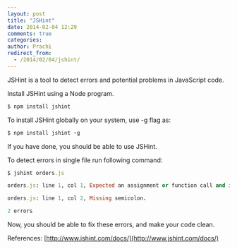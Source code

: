 ```yaml
---
layout: post
title: "JSHint"
date: 2014-02-04 12:29
comments: true
categories: 
author: Prachi
redirect_from: 
  - /2014/02/04/jshint/
---
```


JSHint is a tool to detect errors and potential problems in JavaScript code.

Install JSHint using a Node program.

```ruby
$ npm install jshint

```
To install JSHint globally on your system, use -g flag as:

```ruby
$ npm install jshint -g
```

If you have done, you should be able to use JSHint.

To detect errors in single file run following command:

``` ruby
$ jshint orders.js

orders.js: line 1, col 1, Expected an assignment or function call and instead saw an expression.

orders.js: line 1, col 2, Missing semicolon.

2 errors
```

Now, you should be able to fix these errors, and make your code clean.

References:
[http://www.jshint.com/docs/](http://www.jshint.com/docs/)
